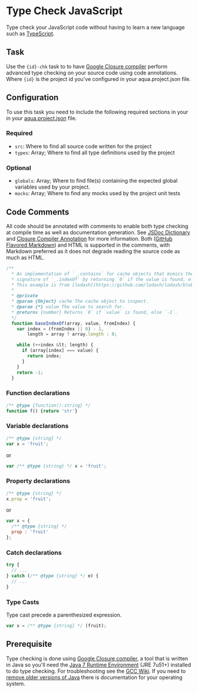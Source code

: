 # Type Check JavaScript

Type check your JavaScript code without having to learn a new language such as [TypeScript](http://www.typescriptlang.org/).

## Task

Use the `{id}-chk` task to to have [Google Closure compiler](https://github.com/google/closure-compiler) perform advanced type checking on your source code using code annotations. Where `{id}` is the project id you've configured in your aqua.project.json file.

## Configuration

To use this task you need to include the following required sections in your in your [aqua.project.json](https://github.com/daniellmb/AQUA#user-content-aquaprojectjson) file.

### Required

* `src`: Where to find all source code written for the project
* `types`: Array; Where to find all type definitions used by the project

### Optional

* `globals`: Array; Where to find file(s) containing the expected global variables used by your project.
* `mocks`: Array; Where to find any mocks used by the project unit tests

## Code Comments

All code should be annotated with comments to enable both type checking at compile time as well as documentation generation. See [JSDoc Dictionary](http://usejsdoc.org/) and [Closure Compiler Annotation](https://developers.google.com/closure/compiler/docs/js-for-compiler) for more information. Both ([GitHub Flavored Markdown](http://github.github.com/github-flavored-markdown/)) and HTML is supported in the comments, with Markdown preferred as it does not degrade reading the source code as much as HTML.

```javascript
/**
  * An implementation of `_.contains` for cache objects that mimics the return
  * signature of `_.indexOf` by returning `0` if the value is found, else `-1`.
  * This example is from [lodash](https://github.com/lodash/lodash/blob/master/lodash.js#L273).
  *
  * @private
  * @param {Object} cache The cache object to inspect.
  * @param {*} value The value to search for.
  * @returns {number} Returns `0` if `value` is found, else `-1`.
  */
  function baseIndexOf(array, value, fromIndex) {
    var index = (fromIndex || 0) - 1,
        length = array ? array.length : 0;

    while (++index &lt; length) {
      if (array[index] === value) {
        return index;
      }
    }
    return -1;
  }
```

### Function declarations

```javascript
/** @type {function():string} */
function f() {return 'str'}
```


### Variable declarations

```javascript
/** @type {string} */
var x = 'fruit';
```

or

```javascript
var /** @type {string} */ x = 'fruit';
```

### Property declarations

```javascript
/** @type {string} */
x.prop = 'fruit';
```
or

```javascript
var x = {
  /** @type {string} */
  prop : 'fruit'
};
```

### Catch declarations

```javascript
try {
  // ...
} catch (/** @type {string} */ e) {
  // ...
}
```

### Type Casts

Type cast precede a parenthesized expression.

```javascript
var x = /** @type {string} */ (fruit);
```

## Prerequisite

Type checking is done using [Google Closure compiler](https://github.com/google/closure-compiler), a tool that is written in Java so you'll need the [Java 7 Runtime Environment](http://www.oracle.com/technetwork/java/javase/downloads/jre7-downloads-1880261.html) (JRE 7u51+) installed to do type checking. For troubleshooting see the [GCC Wiki](https://github.com/google/closure-compiler/wiki). If you need to [remove older versions of Java](https://www.java.com/en/download/faq/remove_olderversions.xml) there is documentation for your operating system.